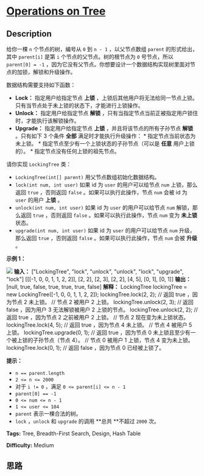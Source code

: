 # [Operations on Tree][title]

## Description

给你一棵 `n` 个节点的树，编号从 `0` 到 `n - 1` ，以父节点数组 `parent` 的形式给出，其中 `parent[i]` 是第 `i`
个节点的父节点。树的根节点为 `0` 号节点，所以 `parent[0] = -1`
，因为它没有父节点。你想要设计一个数据结构实现树里面对节点的加锁，解锁和升级操作。

数据结构需要支持如下函数：

  * **Lock：** 指定用户给指定节点 **上锁**  ，上锁后其他用户将无法给同一节点上锁。只有当节点处于未上锁的状态下，才能进行上锁操作。
  * **Unlock：** 指定用户给指定节点 **解锁**  ，只有当指定节点当前正被指定用户锁住时，才能执行该解锁操作。
  * **Upgrade：** 指定用户给指定节点  **上锁**  ，并且将该节点的所有子孙节点  **解锁**  。只有如下 3 个条件 **全部** 满足时才能执行升级操作：     * 指定节点当前状态为未上锁。    * 指定节点至少有一个上锁状态的子孙节点（可以是 **任意**  用户上锁的）。    * 指定节点没有任何上锁的祖先节点。

请你实现 `LockingTree` 类：

  * `LockingTree(int[] parent)` 用父节点数组初始化数据结构。
  * `lock(int num, int user)` 如果 id 为 `user` 的用户可以给节点 `num` 上锁，那么返回 `true` ，否则返回 `false` 。如果可以执行此操作，节点 `num` 会被 id 为 `user` 的用户 **上锁**  。
  * `unlock(int num, int user)` 如果 id 为 `user` 的用户可以给节点 `num` 解锁，那么返回 `true` ，否则返回 `false` 。如果可以执行此操作，节点 `num` 变为 **未上锁**  状态。
  * `upgrade(int num, int user)` 如果 id 为 `user` 的用户可以给节点 `num` 升级，那么返回 `true` ，否则返回 `false` 。如果可以执行此操作，节点 `num` 会被  **升级** 。



**示例 1：**

![](https://assets.leetcode.com/uploads/2021/07/29/untitled.png)
            **输入：**    ["LockingTree", "lock", "unlock", "unlock", "lock", "upgrade", "lock"]    [[[-1, 0, 0, 1, 1, 2, 2]], [2, 2], [2, 3], [2, 2], [4, 5], [0, 1], [0, 1]]    **输出：**    [null, true, false, true, true, true, false]        **解释：**    LockingTree lockingTree = new LockingTree([-1, 0, 0, 1, 1, 2, 2]);    lockingTree.lock(2, 2);    // 返回 true ，因为节点 2 未上锁。                               // 节点 2 被用户 2 上锁。    lockingTree.unlock(2, 3);  // 返回 false ，因为用户 3 无法解锁被用户 2 上锁的节点。    lockingTree.unlock(2, 2);  // 返回 true ，因为节点 2 之前被用户 2 上锁。                               // 节点 2 现在变为未上锁状态。    lockingTree.lock(4, 5);    // 返回 true ，因为节点 4 未上锁。                               // 节点 4 被用户 5 上锁。    lockingTree.upgrade(0, 1); // 返回 true ，因为节点 0 未上锁且至少有一个被上锁的子孙节点（节点 4）。                               // 节点 0 被用户 1 上锁，节点 4 变为未上锁。    lockingTree.lock(0, 1);    // 返回 false ，因为节点 0 已经被上锁了。    



**提示：**

  * `n == parent.length`
  * `2 <= n <= 2000`
  * 对于 `i != 0` ，满足 `0 <= parent[i] <= n - 1`
  * `parent[0] == -1`
  * `0 <= num <= n - 1`
  * `1 <= user <= 104`
  * `parent` 表示一棵合法的树。
  * `lock` ，`unlock` 和 `upgrade` 的调用  **总共  **不超过 `2000` 次。


**Tags:** Tree, Breadth-First Search, Design, Hash Table

**Difficulty:** Medium

## 思路

[title]: https://leetcode-cn.com/problems/operations-on-tree
